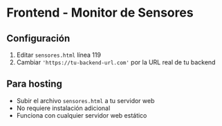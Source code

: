 # Frontend - Monitor de Sensores

## Configuración

1. Editar `sensores.html` línea 119
2. Cambiar `'https://tu-backend-url.com'` por la URL real de tu backend

## Para hosting

- Subir el archivo `sensores.html` a tu servidor web
- No requiere instalación adicional
- Funciona con cualquier servidor web estático
